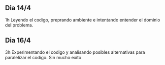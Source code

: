 
## Dia 14/4
1h Leyendo el codigo, preprando ambiente e intentando entender el dominio del problema. 

## Dia 16/4
3h Experimentando el codigo y analisando posibles alternativas para paralelizar el codigo. Sin mucho exito
